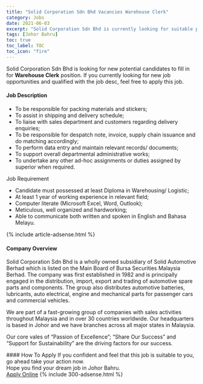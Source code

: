 ```yaml
---
title: "Solid Corporation Sdn Bhd Vacancies Warehouse Clerk" 
category: Jobs 
date: 2021-06-03 
excerpt: "Solid Corporation Sdn Bhd is currently looking for suitable person to fill in the Warehouse Clerk which based in Johor Bahru" 
tags: [Johor Bahru] 
toc: true 
toc_label: TOC 
toc_icon: "fire" 
--- 
```


<p>Solid Corporation Sdn Bhd is looking for new potential candidates to fill in for <b>Warehouse Clerk</b> position. If you currently looking for new job opportunities and qualified with the job desc, feel free to apply this job.
</p><div><div><h4>Job Description</h4></div><div><div><span><div><ul><li>To be responsible for packing materials and stickers;</li><li>To assist in shipping and delivery schedule;</li><li>To liaise with sales department and customers regarding delivery enquiries;</li><li>To be responsible for despatch note, invoice, supply chain issuance and do matching accordingly;</li><li>To perform data entry and maintain relevant records/ documents;</li><li>To support overall departmental administrative works;</li><li>To undertake any other ad-hoc assignments or duties assigned by superior when required.</li></ul><p>Job Requirement</p><ul><li>Candidate must possessed at least Diploma in Warehousing/ Logistic;</li><li>At least 1&#160;year of working experience in relevant field;</li><li>Computer literate <span>(Microsoft Excel, Word, Outlook);</span></li><li>Meticulous, well organized and hardworking;</li><li>Able to communicate both written and spoken in English and Bahasa Melayu.</li></ul></div></span></div></div></div> 
{% include article-adsense.html %} 
<div><div><h4>Company Overview</h4></div><div><div><span><div><p>Solid Corporation Sdn Bhd is a wholly owned subsidiary of Solid Automotive Berhad&#160;which is listed on the Main Board of Bursa Securities Malaysia Berhad. The company was first established in 1982 and is principally engaged in the distribution, import, export and trading of automotive spare parts and components. The group also distributes automotive batteries, lubricants, auto electrical, engine and mechanical parts for passenger cars and commercial vehicles.</p><p>We are part of a fast-growing group of companies with sales activities throughout Malaysia and in over 30 countries worldwide. Our headquarters is based in Johor and we have branches across all major states in Malaysia.</p><p>Our core vales of &#8220;Passion of Excellence&#8221;; &#8220;Share Our Success&#8221; and &#8220;Support for Sustainability&#8221; are the driving factors for our success.</p></div></span></div></div></div> 
#### How To Apply 
If you confident and feel that this job is suitable to you, go ahead take your action now. <br/> 
Hope you find your dream job in Johor Bahru. <br/> 
<a href="https://www.jobstreet.com.my/en/job/warehouse-clerk-4581989?jobId=jobstreet-my-job-4581989&" class="btn btn--info" target="_blank" rel="nofollow noopenner">Apply Online</a> 
{% include 300-adsense.html %} 